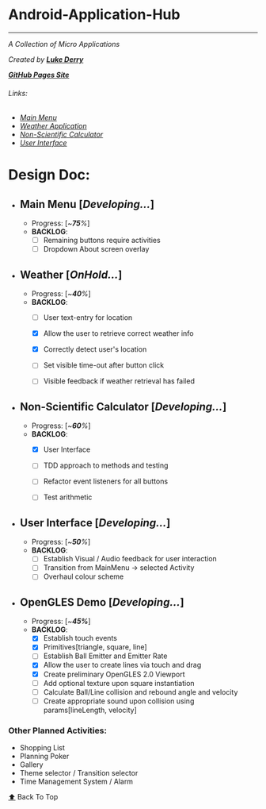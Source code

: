 # Android-Application-Hub  
_______________________________________________________________________________________________________________________________________
_A Collection of Micro Applications_  
  
_Created by_ [_**Luke Derry**_](https://www.linkedin.com/in/lukederry/)  

[_**GitHub Pages Site**_](https://lukederrynz.github.io/Android-Application-Hub/)

###### Links:  
 - [_Main Menu_](https://github.com/LukeDerryNZ/Android-Application-Hub/blob/master/README.md#main-menu-developing)  
 - [_Weather Application_](https://github.com/LukeDerryNZ/Android-Application-Hub/blob/master/README.md#weather-onhold)  
 - [_Non-Scientific Calculator_](https://github.com/LukeDerryNZ/Android-Application-Hub/blob/master/README.md#non-scientific-calculator-developing)  
 - [_User Interface_](https://github.com/LukeDerryNZ/Android-Application-Hub/blob/master/README.md#user-interface-developing)  

# Design Doc:  

- ## Main Menu [_Developing..._]  
  - Progress: [_~**75**%_]  
  - **BACKLOG**:  
    - [ ] Remaining buttons require activities 
    - [ ] Dropdown About screen overlay
    
- ## Weather [_OnHold..._]  
  - Progress: [_~**40**%_]  
  - **BACKLOG**:  
    - [ ] User text-entry for location  
    - [x] Allow the user to retrieve correct weather info  
    - [x] Correctly detect user's location  
    - [ ] Set visible time-out after button click  
    - [ ] Visible feedback if weather retrieval has failed  
    
  
- ## Non-Scientific Calculator [_Developing..._]  
  - Progress: [_~**60**%_]  
  - **BACKLOG**:  
    - [x] User Interface  
    - [ ] TDD approach to methods and testing  
    - [ ] Refactor event listeners for all buttons  
    - [ ] Test arithmetic  
  
  
- ## User Interface [_Developing..._]  
  - Progress: [_~**50**%_]  
  - **BACKLOG**:  
    - [ ] Establish Visual / Audio feedback for user interaction  
    - [ ] Transition from MainMenu -> selected Activity  
    - [ ] Overhaul colour scheme  
  
- ## OpenGLES Demo [_Developing..._]
  - Progress: [_~**45%**_]
  - **BACKLOG**:
    - [x] Establish touch events
    - [x] Primitives[triangle, square, line]
    - [ ] Establish Ball Emitter and Emitter Rate
    - [x] Allow the user to create lines via touch and drag
    - [x] Create preliminary OpenGLES 2.0 Viewport
    - [ ] Add optional texture upon square instantiation
    - [ ] Calculate Ball/Line collision and rebound angle and velocity
    - [ ] Create appropriate sound upon collision using params[lineLength, velocity]
  
### Other Planned Activities:  
- Shopping List  
- Planning Poker  
- Gallery  
- Theme selector / Transition selector  
- Time Management System  / Alarm  
  
[:arrow_up:](https://github.com/LukeDerryNZ/Android-Application-Hub#android-application-hub)  Back To Top
